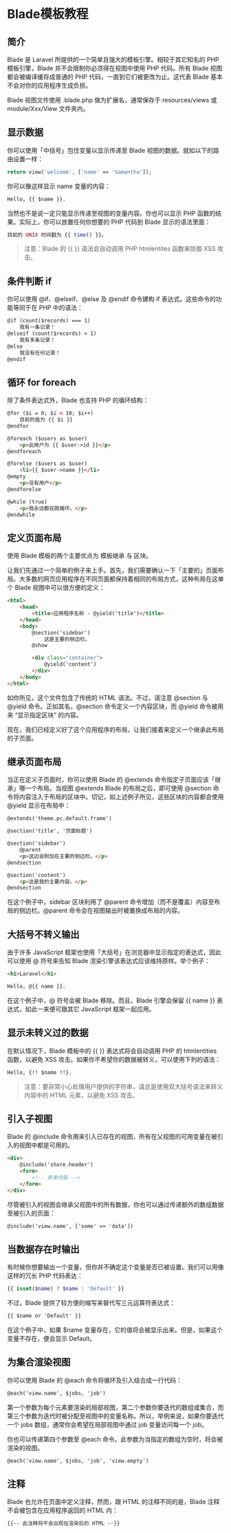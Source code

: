 # Blade模板教程

## 简介

Blade 是 Laravel 所提供的一个简单且强大的模板引擎。相较于其它知名的 PHP 模板引擎，Blade 并不会限制你必须得在视图中使用 PHP 代码。所有 Blade 视图都会被编译缓存成普通的 PHP 代码，一直到它们被更改为止。这代表 Blade 基本不会对你的应用程序生成负担。

Blade 视图文件使用 .blade.php 做为扩展名，通常保存于 resources/views 或 module/Xxx/View 文件夹内。



## 显示数据

你可以使用「中括号」包住变量以显示传递至 Blade 视图的数据。就如以下的路由设置一样：

```php
return view('welcome', ['name' => 'Samantha']);
```

你可以像这样显示 name 变量的内容：

```html
Hello, {{ $name }}.
```

当然也不是说一定只能显示传递至视图的变量内容。你也可以显示 PHP 函数的结果。实际上，你可以放置任何你想要的 PHP 代码到 Blade 显示的语法里面：

```php
目前的 UNIX 时间戳为 {{ time() }}。
```

> 注意：Blade 的 {{ }} 语法会自动调用 PHP htmlentites 函数来防御 XSS 攻击。

## 条件判断 if

你可以使用 @if、@elseif、@else 及 @endif 命令建构 if 表达式。这些命令的功能等同于在 PHP 中的语法：

```html
@if (count($records) === 1)
    我有一条记录！
@elseif (count($records) > 1)
    我有多条记录！
@else
    我没有任何记录！
@endif
```


## 循环 for foreach

除了条件表达式外，Blade 也支持 PHP 的循环结构：

```html
@for ($i = 0; $i < 10; $i++)
    目前的值为 {{ $i }}
@endfor

@foreach ($users as $user)
    <p>此用户为 {{ $user->id }}</p>
@endforeach

@forelse ($users as $user)
    <li>{{ $user->name }}</li>
@empty
    <p>没有用户</p>
@endforelse

@while (true)
    <p>我永远都在跑循环。</p>
@endwhile
```

## 定义页面布局

使用 Blade 模板的两个主要优点为 模板继承 与 区块。

让我们先通过一个简单的例子来上手。首先，我们需要确认一下「主要的」页面布局。大多数的网页应用程序在不同页面都保持着相同的布局方式，这种布局在这单个 Blade 视图中可以很方便的定义：

```html
<html>
    <head>
        <title>应用程序名称 - @yield('title')</title>
    </head>
    <body>
        @section('sidebar')
            这是主要的侧边栏。
        @show

        <div class="container">
            @yield('content')
        </div>
    </body>
</html>
```

如你所见，这个文件包含了传统的 HTML 语法。不过，请注意 @section 与 @yield 命令。正如其名，@section 命令定义一个内容区块，而 @yield 命令被用来 “显示指定区块” 的内容。

现在，我们已经定义好了这个应用程序的布局，让我们接着来定义一个继承此布局的子页面。

## 继承页面布局

当正在定义子页面时，你可以使用 Blade 的 @extends 命令指定子页面应该「继承」哪一个布局。当视图 @extends Blade 的布局之后，即可使用 @section 命令将内容注入于布局的区块中。切记，如上述例子所见，这些区块的内容都会使用 @yield 显示在布局中：

```html
@extends('theme.pc.default.frame')

@section('title', '页面标题')

@section('sidebar')
    @parent
    <p>这边会附加在主要的侧边栏。</p>
@endsection

@section('content')
    <p>这是我的主要内容。</p>
@endsection
```

在这个例子中，sidebar 区块利用了 @parent 命令增加（而不是覆盖）内容至布局的侧边栏。@parent 命令会在视图输出时被置换成布局的内容。

## 大括号不转义输出

由于许多 JavaScript 框架也使用「大括号」在浏览器中显示指定的表达式，因此可以使用 @ 符号来告知 Blade 渲染引擎该表达式应该维持原样。举个例子：

```html
<h1>Laravel</h1>

Hello, @{{ name }}.
```

在这个例子中，@ 符号会被 Blade 移除。而且，Blade 引擎会保留 {{ name }} 表达式，如此一来便可跟其它 JavaScript 框架一起应用。

## 显示未转义过的数据

在默认情况下，Blade 模板中的 {{ }} 表达式将会自动调用 PHP 的 htmlentities 函数，以避免 XSS 攻击。如果你不希望你的数据被转义，可以使用下列的语法：

```html
Hello, {!! $name !!}.
```

> 注意：要非常小心处理用户提供的字符串，请总是使用双大括号语法来转义内容中的 HTML 元素，以避免 XSS 攻击。

## 引入子视图

Blade 的 @include 命令用来引入已存在的视图，所有在父视图的可用变量在被引入的视图中都是可用的。

```html
<div>
    @include('share.header')
    <form>
        <!-- 表单内容 -->
    </form>
</div>
```

尽管被引入的视图会继承父视图中的所有数据，你也可以通过传递额外的数组数据至被引入的页面：

```html
@include('view.name', ['some' => 'data'])
```

## 当数据存在时输出

有时候你想要输出一个变量，但你并不确定这个变量是否已被设置。我们可以用像这样的冗长 PHP 代码表达：

```php
{{ isset($name) ? $name : 'Default' }}
```

不过，Blade 提供了较方便的缩写来替代写三元运算符表达式：

```html
{{ $name or 'Default' }}
```

在这个例子中，如果 $name 变量存在，它的值将会被显示出来。但是，如果这个变量不存在，便会显示 Default。


## 为集合渲染视图

你可以使用 Blade 的 @each 命令将循环及引入结合成一行代码：

```html
@each('view.name', $jobs, 'job')
```

第一个参数为每个元素要渲染的局部视图，第二个参数你要迭代的数组或集合，而第三个参数为迭代时被分配至视图中的变量名称。所以，举例来说，如果你要迭代一个 jobs 数组，通常你会希望在局部视图中通过 job 变量访问每一个 job。

你也可以传递第四个参数至 @each 命令。此参数为当指定的数组为空时，将会被渲染的视图。

```html
@each('view.name', $jobs, 'job', 'view.empty')
```

## 注释

Blade 也允许在页面中定义注释，然而，跟 HTML 的注释不同的是，Blade 注释不会被包含在应用程序返回的 HTML 内：

```html
{{-- 此注释将不会出现在渲染后的 HTML --}}
```
